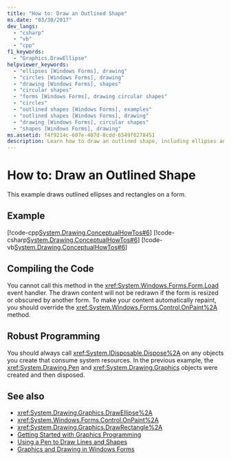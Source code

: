 ```yaml
---
title: "How to: Draw an Outlined Shape"
ms.date: "03/30/2017"
dev_langs: 
  - "csharp"
  - "vb"
  - "cpp"
f1_keywords: 
  - "Graphics.DrawEllipse"
helpviewer_keywords: 
  - "ellipses [Windows Forms], drawing"
  - "circles [Windows Forms], drawing"
  - "drawing [Windows Forms], shapes"
  - "circular shapes"
  - "forms [Windows Forms], drawing circular shapes"
  - "circles"
  - "outlined shapes [Windows Forms], examples"
  - "outlined shapes [Windows Forms], drawing"
  - "drawing [Windows Forms], circular shapes"
  - "shapes [Windows Forms], drawing"
ms.assetid: f4f9214c-607e-407d-8cdd-6549f0278451
description: Learn how to draw an outlined shape, including ellipses and rectangles, with the following descriptions, example, and links.
---
```

# How to: Draw an Outlined Shape

This example draws outlined ellipses and rectangles on a form.  
  
## Example  

 [!code-cpp[System.Drawing.ConceptualHowTos#6](~/samples/snippets/cpp/VS_Snippets_Winforms/System.Drawing.ConceptualHowTos/cpp/form1.cpp#6)]
 [!code-csharp[System.Drawing.ConceptualHowTos#6](~/samples/snippets/csharp/VS_Snippets_Winforms/System.Drawing.ConceptualHowTos/CS/form1.cs#6)]
 [!code-vb[System.Drawing.ConceptualHowTos#6](~/samples/snippets/visualbasic/VS_Snippets_Winforms/System.Drawing.ConceptualHowTos/VB/form1.vb#6)]  
  
## Compiling the Code  

 You cannot call this method in the <xref:System.Windows.Forms.Form.Load> event handler. The drawn content will not be redrawn if the form is resized or obscured by another form. To make your content automatically repaint, you should override the <xref:System.Windows.Forms.Control.OnPaint%2A> method.  
  
## Robust Programming  

 You should always call <xref:System.IDisposable.Dispose%2A> on any objects you create that consume system resources. In the previous example, the <xref:System.Drawing.Pen> and <xref:System.Drawing.Graphics> objects were created and then disposed.  
  
## See also

- <xref:System.Drawing.Graphics.DrawEllipse%2A>
- <xref:System.Windows.Forms.Control.OnPaint%2A>
- <xref:System.Drawing.Graphics.DrawRectangle%2A>
- [Getting Started with Graphics Programming](getting-started-with-graphics-programming.md)
- [Using a Pen to Draw Lines and Shapes](using-a-pen-to-draw-lines-and-shapes.md)
- [Graphics and Drawing in Windows Forms](graphics-and-drawing-in-windows-forms.md)

